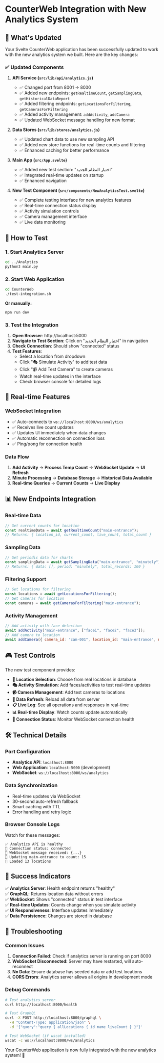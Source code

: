# CounterWeb Integration with New Analytics System

## 🎯 What's Updated

Your Svelte CounterWeb application has been successfully updated to work with the new analytics system we built. Here are the key changes:

### ✅ Updated Components

1. **API Service (`src/lib/api/analytics.js`)**
   - ✅ Changed port from 8001 → 8000
   - ✅ Added new endpoints: `getRealtimeCount`, `getSamplingData`, `getHistoricalDataReport`
   - ✅ Added filtering endpoints: `getLocationsForFiltering`, `getCamerasForFiltering`
   - ✅ Added activity management: `addActivity`, `addCamera`
   - ✅ Updated WebSocket message handling for new format

2. **Data Stores (`src/lib/stores/analytics.js`)**
   - ✅ Updated chart data to use new sampling API
   - ✅ Added new store functions for real-time counts and filtering
   - ✅ Enhanced caching for better performance

3. **Main App (`src/App.svelte`)**
   - ✅ Added new test section: "اختبار النظام الجديد"
   - ✅ Integrated real-time updates on startup
   - ✅ Enhanced navigation

4. **New Test Component (`src/components/NewAnalyticsTest.svelte`)**
   - ✅ Complete testing interface for new analytics features
   - ✅ Real-time connection status display
   - ✅ Activity simulation controls
   - ✅ Camera management interface
   - ✅ Live data monitoring

## 🚀 How to Test

### 1. Start Analytics Server
```bash
cd ../Analytics
python3 main.py
```

### 2. Start Web Application
```bash
cd CounterWeb
./test-integration.sh
```

**Or manually:**
```bash
npm run dev
```

### 3. Test the Integration

1. **Open Browser**: http://localhost:5000
2. **Navigate to Test Section**: Click on "اختبار النظام الجديد" in navigation
3. **Check Connection**: Should show "connected" status
4. **Test Features**:
   - Select a location from dropdown
   - Click "🎭 Simulate Activity" to add test data
   - Click "📹 Add Test Camera" to create cameras
   - Watch real-time updates in the interface
   - Check browser console for detailed logs

## 🔌 Real-time Features

### WebSocket Integration
- ✅ Auto-connects to `ws://localhost:8000/ws/analytics`
- ✅ Receives live count updates
- ✅ Updates UI immediately when data changes
- ✅ Automatic reconnection on connection loss
- ✅ Ping/pong for connection health

### Data Flow
1. **Add Activity** → **Process Temp Count** → **WebSocket Update** → **UI Refresh**
2. **Minute Processing** → **Database Storage** → **Historical Data Available**
3. **Real-time Queries** → **Current Counts** → **Live Display**

## 📊 New Endpoints Integration

### Real-time Data
```javascript
// Get current counts for location
const realtimeData = await getRealtimeCount("main-entrance");
// Returns: { location_id, current_count, live_count, total_count }
```

### Sampling Data
```javascript
// Get periodic data for charts
const samplingData = await getSamplingData("main-entrance", "minutely");
// Returns: { data: [], period: "minutely", total_records: 100 }
```

### Filtering Support
```javascript
// Get locations for filtering
const locations = await getLocationsForFiltering();
// Get cameras for location
const cameras = await getCamerasForFiltering("main-entrance");
```

### Activity Management
```javascript
// Add activity with face detection
await addActivity("main-entrance", ["face1", "face2", "face3"]);
// Add camera to location
await addCamera({ camera_id: "cam-001", location_id: "main-entrance", name: "Camera 1" });
```

## 🎮 Test Controls

The new test component provides:

- **📍 Location Selection**: Choose from real locations in database
- **🎭 Activity Simulation**: Add faces/activities to test real-time updates  
- **📹 Camera Management**: Add test cameras to locations
- **🔄 Data Refresh**: Reload all data from server
- **📋 Live Log**: See all operations and responses in real-time
- **📊 Real-time Display**: Watch counts update automatically
- **🔗 Connection Status**: Monitor WebSocket connection health

## 🛠️ Technical Details

### Port Configuration
- **Analytics API**: `localhost:8000`
- **Web Application**: `localhost:5000` (development)
- **WebSocket**: `ws://localhost:8000/ws/analytics`

### Data Synchronization
- Real-time updates via WebSocket
- 30-second auto-refresh fallback
- Smart caching with TTL
- Error handling and retry logic

### Browser Console Logs
Watch for these messages:
```
✅ Analytics API is healthy
🔗 Connection status: connected  
📨 WebSocket message received: {...}
🔄 Updating main-entrance to count: 15
📍 Loaded 13 locations
```

## 🎉 Success Indicators

✅ **Analytics Server**: Health endpoint returns "healthy"  
✅ **GraphQL**: Returns location data without errors  
✅ **WebSocket**: Shows "connected" status in test interface  
✅ **Real-time Updates**: Counts change when you simulate activity  
✅ **UI Responsiveness**: Interface updates immediately  
✅ **Data Persistence**: Changes are stored in database  

## 🔧 Troubleshooting

### Common Issues

1. **Connection Failed**: Check if analytics server is running on port 8000
2. **WebSocket Disconnected**: Server may have restarted, will auto-reconnect
3. **No Data**: Ensure database has seeded data or add test locations
4. **CORS Errors**: Analytics server allows all origins in development mode

### Debug Commands
```bash
# Test analytics server
curl http://localhost:8000/health

# Test GraphQL
curl -X POST http://localhost:8000/graphql \
  -H "Content-Type: application/json" \
  -d '{"query":"query { allLocations { id name liveCount } }"}'

# Test WebSocket (if wscat installed)
wscat -c ws://localhost:8000/ws/analytics
```

Your CounterWeb application is now fully integrated with the new analytics system! 🎊